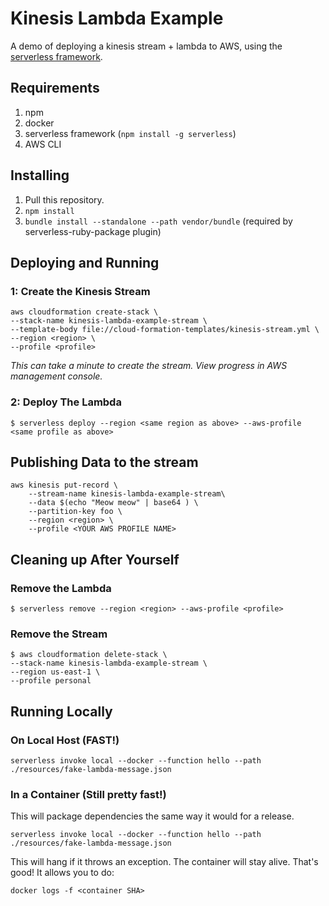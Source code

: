 # Kinesis Lambda Example

A demo of deploying a kinesis stream + lambda to AWS, using the
[serverless framework](https://serverless.com).

## Requirements

1.  npm
2.  docker
3.  serverless framework (`npm install -g serverless`)
4.  AWS CLI

## Installing

1.  Pull this repository.
2.  `npm install`
3.  `bundle install --standalone --path vendor/bundle` (required by serverless-ruby-package plugin)

## Deploying and Running

### 1: Create the Kinesis Stream

```shell
aws cloudformation create-stack \
--stack-name kinesis-lambda-example-stream \
--template-body file://cloud-formation-templates/kinesis-stream.yml \
--region <region> \
--profile <profile>
```

_This can take a minute to create the stream. View progress in AWS management console._

### 2: Deploy The Lambda

```shell
$ serverless deploy --region <same region as above> --aws-profile <same profile as above>
```

## Publishing Data to the stream

```shell
aws kinesis put-record \
    --stream-name kinesis-lambda-example-stream\
    --data $(echo "Meow meow" | base64 ) \
    --partition-key foo \
    --region <region> \
    --profile <YOUR AWS PROFILE NAME>
```

## Cleaning up After Yourself

### Remove the Lambda

```shell
$ serverless remove --region <region> --aws-profile <profile>
```

### Remove the Stream

```shell
$ aws cloudformation delete-stack \
--stack-name kinesis-lambda-example-stream \
--region us-east-1 \
--profile personal
```

## Running Locally

### On Local Host (FAST!)

    serverless invoke local --docker --function hello --path ./resources/fake-lambda-message.json

### In a Container (Still pretty fast!)

This will package dependencies the same way it would for a release.

    serverless invoke local --docker --function hello --path ./resources/fake-lambda-message.json

This will hang if it throws an exception. The container will stay alive.
That's good! It allows you to do:

    docker logs -f <container SHA>
